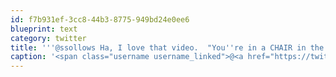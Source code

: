 ```yaml
---
id: f7b931ef-3cc8-44b3-8775-949bd24e0ee6
blueprint: text
category: twitter
title: '''@ssollows Ha, I love that video.  "You''re in a CHAIR in the SKY" "Can you give it a second?  It''s going to SPACE"'
caption: '<span class="username username_linked">@<a href="https://twitter.com/ssollows" title="Scott Sollows">ssollows</a></span> Ha, I love that video.  "You''re in a CHAIR in the SKY" "Can you give it a second?  It''s going to SPACE"'
---
```


